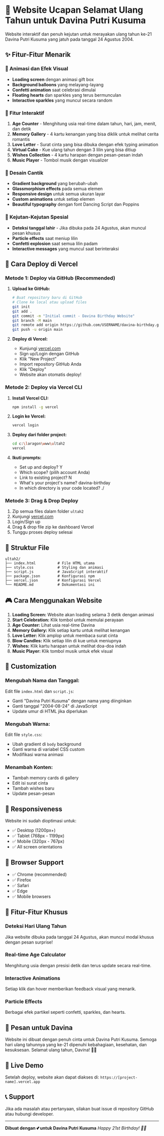# 🎉 Website Ucapan Selamat Ulang Tahun untuk Davina Putri Kusuma

Website interaktif dan penuh kejutan untuk merayakan ulang tahun ke-21 Davina Putri Kusuma yang jatuh pada tanggal 24 Agustus 2004.

## ✨ Fitur-Fitur Menarik

### 🎊 Animasi dan Efek Visual

- **Loading screen** dengan animasi gift box
- **Background balloons** yang melayang-layang
- **Confetti animation** saat celebrasi dimulai
- **Floating hearts** dan sparkles yang terus bermunculan
- **Interactive sparkles** yang muncul secara random

### 🎂 Fitur Interaktif

1. **Age Counter** - Menghitung usia real-time dalam tahun, hari, jam, menit, dan detik
2. **Memory Gallery** - 4 kartu kenangan yang bisa diklik untuk melihat cerita romantis
3. **Love Letter** - Surat cinta yang bisa dibuka dengan efek typing animation
4. **Virtual Cake** - Kue ulang tahun dengan 3 lilin yang bisa ditiup
5. **Wishes Collection** - 4 kartu harapan dengan pesan-pesan indah
6. **Music Player** - Tombol musik dengan visualizer

### 🎨 Desain Cantik

- **Gradient background** yang berubah-ubah
- **Glassmorphism effects** pada semua elemen
- **Responsive design** untuk semua ukuran layar
- **Custom animations** untuk setiap elemen
- **Beautiful typography** dengan font Dancing Script dan Poppins

### 🎁 Kejutan-Kejutan Spesial

- **Deteksi tanggal lahir** - Jika dibuka pada 24 Agustus, akan muncul pesan khusus
- **Particle effects** saat meniup lilin
- **Confetti explosion** saat semua lilin padam
- **Interactive messages** yang muncul saat berinteraksi

## 🚀 Cara Deploy di Vercel

### Metode 1: Deploy via GitHub (Recommended)

1. **Upload ke GitHub:**

   ```bash
   # Buat repository baru di GitHub
   # Clone ke local atau upload files
   git init
   git add .
   git commit -m "Initial commit - Davina Birthday Website"
   git branch -M main
   git remote add origin https://github.com/USERNAME/davina-birthday.git
   git push -u origin main
   ```

2. **Deploy di Vercel:**
   - Kunjungi [vercel.com](https://vercel.com)
   - Sign up/Login dengan GitHub
   - Klik "New Project"
   - Import repository GitHub Anda
   - Klik "Deploy"
   - Website akan otomatis deploy!

### Metode 2: Deploy via Vercel CLI

1. **Install Vercel CLI:**

   ```bash
   npm install -g vercel
   ```

2. **Login ke Vercel:**

   ```bash
   vercel login
   ```

3. **Deploy dari folder project:**

   ```bash
   cd c:\laragon\www\ultah2
   vercel
   ```

4. **Ikuti prompts:**
   - Set up and deploy? Y
   - Which scope? (pilih account Anda)
   - Link to existing project? N
   - What's your project's name? davina-birthday
   - In which directory is your code located? ./

### Metode 3: Drag & Drop Deploy

1. Zip semua files dalam folder `ultah2`
2. Kunjungi [vercel.com](https://vercel.com)
3. Login/Sign up
4. Drag & drop file zip ke dashboard Vercel
5. Tunggu proses deploy selesai

## 📁 Struktur File

```
ultah2/
├── index.html          # File HTML utama
├── style.css           # Styling dan animasi
├── script.js           # JavaScript interaktif
├── package.json        # Konfigurasi npm
├── vercel.json         # Konfigurasi Vercel
└── README.md           # Dokumentasi ini
```

## 🎮 Cara Menggunakan Website

1. **Loading Screen:** Website akan loading selama 3 detik dengan animasi
2. **Start Celebration:** Klik tombol untuk memulai perayaan
3. **Age Counter:** Lihat usia real-time Davina
4. **Memory Gallery:** Klik setiap kartu untuk melihat kenangan
5. **Love Letter:** Klik amplop untuk membaca surat cinta
6. **Blow Candles:** Klik setiap lilin di kue untuk meniupnya
7. **Wishes:** Klik kartu harapan untuk melihat doa-doa indah
8. **Music Player:** Klik tombol musik untuk efek visual

## 🎨 Customization

### Mengubah Nama dan Tanggal:

Edit file `index.html` dan `script.js`:

- Ganti "Davina Putri Kusuma" dengan nama yang diinginkan
- Ganti tanggal "2004-08-24" di JavaScript
- Update umur di HTML jika diperlukan

### Mengubah Warna:

Edit file `style.css`:

- Ubah gradient di `body` background
- Ganti warna di variabel CSS custom
- Modifikasi warna animasi

### Menambah Konten:

- Tambah memory cards di gallery
- Edit isi surat cinta
- Tambah wishes baru
- Update pesan-pesan

## 📱 Responsiveness

Website ini sudah dioptimasi untuk:

- ✅ Desktop (1200px+)
- ✅ Tablet (768px - 1199px)
- ✅ Mobile (320px - 767px)
- ✅ All screen orientations

## 🌟 Browser Support

- ✅ Chrome (recommended)
- ✅ Firefox
- ✅ Safari
- ✅ Edge
- ✅ Mobile browsers

## 🎊 Fitur-Fitur Khusus

### Deteksi Hari Ulang Tahun

Jika website dibuka pada tanggal 24 Agustus, akan muncul modal khusus dengan pesan surprise!

### Real-time Age Calculator

Menghitung usia dengan presisi detik dan terus update secara real-time.

### Interactive Animations

Setiap klik dan hover memberikan feedback visual yang menarik.

### Particle Effects

Berbagai efek partikel seperti confetti, sparkles, dan hearts.

## 💝 Pesan untuk Davina

Website ini dibuat dengan penuh cinta untuk Davina Putri Kusuma. Semoga hari ulang tahunnya yang ke-21 dipenuhi kebahagiaan, kesehatan, dan kesuksesan. Selamat ulang tahun, Davina! 🎉👑

## 🚀 Live Demo

Setelah deploy, website akan dapat diakses di:
`https://[project-name].vercel.app`

## 📞 Support

Jika ada masalah atau pertanyaan, silakan buat issue di repository GitHub atau hubungi developer.

---

**Dibuat dengan 💕 untuk Davina Putri Kusuma**
_Happy 21st Birthday! 🎂✨_
